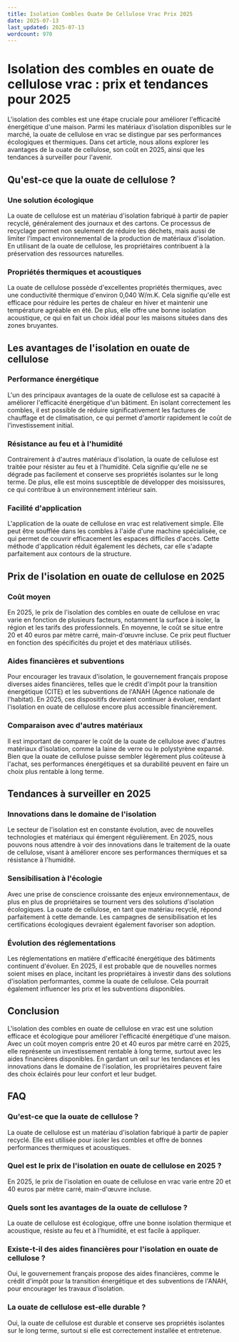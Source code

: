 ```yaml
---
title: Isolation Combles Ouate De Cellulose Vrac Prix 2025
date: 2025-07-13
last_updated: 2025-07-13
wordcount: 970
---
```


# Isolation des combles en ouate de cellulose vrac : prix et tendances pour 2025

L'isolation des combles est une étape cruciale pour améliorer l'efficacité énergétique d'une maison. Parmi les matériaux d'isolation disponibles sur le marché, la ouate de cellulose en vrac se distingue par ses performances écologiques et thermiques. Dans cet article, nous allons explorer les avantages de la ouate de cellulose, son coût en 2025, ainsi que les tendances à surveiller pour l'avenir.

## Qu'est-ce que la ouate de cellulose ?

### Une solution écologique

La ouate de cellulose est un matériau d'isolation fabriqué à partir de papier recyclé, généralement des journaux et des cartons. Ce processus de recyclage permet non seulement de réduire les déchets, mais aussi de limiter l'impact environnemental de la production de matériaux d'isolation. En utilisant de la ouate de cellulose, les propriétaires contribuent à la préservation des ressources naturelles.

### Propriétés thermiques et acoustiques

La ouate de cellulose possède d'excellentes propriétés thermiques, avec une conductivité thermique d'environ 0,040 W/m.K. Cela signifie qu'elle est efficace pour réduire les pertes de chaleur en hiver et maintenir une température agréable en été. De plus, elle offre une bonne isolation acoustique, ce qui en fait un choix idéal pour les maisons situées dans des zones bruyantes.

## Les avantages de l'isolation en ouate de cellulose

### Performance énergétique

L'un des principaux avantages de la ouate de cellulose est sa capacité à améliorer l'efficacité énergétique d'un bâtiment. En isolant correctement les combles, il est possible de réduire significativement les factures de chauffage et de climatisation, ce qui permet d'amortir rapidement le coût de l'investissement initial.

### Résistance au feu et à l'humidité

Contrairement à d'autres matériaux d'isolation, la ouate de cellulose est traitée pour résister au feu et à l'humidité. Cela signifie qu'elle ne se dégrade pas facilement et conserve ses propriétés isolantes sur le long terme. De plus, elle est moins susceptible de développer des moisissures, ce qui contribue à un environnement intérieur sain.

### Facilité d'application

L'application de la ouate de cellulose en vrac est relativement simple. Elle peut être soufflée dans les combles à l'aide d'une machine spécialisée, ce qui permet de couvrir efficacement les espaces difficiles d'accès. Cette méthode d'application réduit également les déchets, car elle s'adapte parfaitement aux contours de la structure.

## Prix de l'isolation en ouate de cellulose en 2025

### Coût moyen

En 2025, le prix de l'isolation des combles en ouate de cellulose en vrac varie en fonction de plusieurs facteurs, notamment la surface à isoler, la région et les tarifs des professionnels. En moyenne, le coût se situe entre 20 et 40 euros par mètre carré, main-d'œuvre incluse. Ce prix peut fluctuer en fonction des spécificités du projet et des matériaux utilisés.

### Aides financières et subventions

Pour encourager les travaux d'isolation, le gouvernement français propose diverses aides financières, telles que le crédit d'impôt pour la transition énergétique (CITE) et les subventions de l'ANAH (Agence nationale de l'habitat). En 2025, ces dispositifs devraient continuer à évoluer, rendant l'isolation en ouate de cellulose encore plus accessible financièrement.

### Comparaison avec d'autres matériaux

Il est important de comparer le coût de la ouate de cellulose avec d'autres matériaux d'isolation, comme la laine de verre ou le polystyrène expansé. Bien que la ouate de cellulose puisse sembler légèrement plus coûteuse à l'achat, ses performances énergétiques et sa durabilité peuvent en faire un choix plus rentable à long terme.

## Tendances à surveiller en 2025

### Innovations dans le domaine de l'isolation

Le secteur de l'isolation est en constante évolution, avec de nouvelles technologies et matériaux qui émergent régulièrement. En 2025, nous pouvons nous attendre à voir des innovations dans le traitement de la ouate de cellulose, visant à améliorer encore ses performances thermiques et sa résistance à l'humidité.

### Sensibilisation à l'écologie

Avec une prise de conscience croissante des enjeux environnementaux, de plus en plus de propriétaires se tournent vers des solutions d'isolation écologiques. La ouate de cellulose, en tant que matériau recyclé, répond parfaitement à cette demande. Les campagnes de sensibilisation et les certifications écologiques devraient également favoriser son adoption.

### Évolution des réglementations

Les réglementations en matière d'efficacité énergétique des bâtiments continuent d'évoluer. En 2025, il est probable que de nouvelles normes soient mises en place, incitant les propriétaires à investir dans des solutions d'isolation performantes, comme la ouate de cellulose. Cela pourrait également influencer les prix et les subventions disponibles.

## Conclusion

L'isolation des combles en ouate de cellulose en vrac est une solution efficace et écologique pour améliorer l'efficacité énergétique d'une maison. Avec un coût moyen compris entre 20 et 40 euros par mètre carré en 2025, elle représente un investissement rentable à long terme, surtout avec les aides financières disponibles. En gardant un œil sur les tendances et les innovations dans le domaine de l'isolation, les propriétaires peuvent faire des choix éclairés pour leur confort et leur budget.

## FAQ

### Qu'est-ce que la ouate de cellulose ?

La ouate de cellulose est un matériau d'isolation fabriqué à partir de papier recyclé. Elle est utilisée pour isoler les combles et offre de bonnes performances thermiques et acoustiques.

### Quel est le prix de l'isolation en ouate de cellulose en 2025 ?

En 2025, le prix de l'isolation en ouate de cellulose en vrac varie entre 20 et 40 euros par mètre carré, main-d'œuvre incluse.

### Quels sont les avantages de la ouate de cellulose ?

La ouate de cellulose est écologique, offre une bonne isolation thermique et acoustique, résiste au feu et à l'humidité, et est facile à appliquer.

### Existe-t-il des aides financières pour l'isolation en ouate de cellulose ?

Oui, le gouvernement français propose des aides financières, comme le crédit d'impôt pour la transition énergétique et des subventions de l'ANAH, pour encourager les travaux d'isolation.

### La ouate de cellulose est-elle durable ?

Oui, la ouate de cellulose est durable et conserve ses propriétés isolantes sur le long terme, surtout si elle est correctement installée et entretenue.